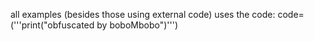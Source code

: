 all examples (besides those using external code) uses the code:
code=('''print("obfuscated by boboMbobo")''')
